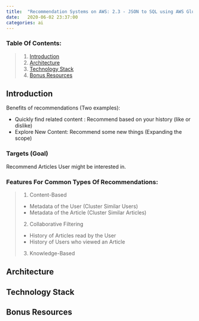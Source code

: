 ```yaml
---
title:  "Recommendation Systems on AWS: 2.3 - JSON to SQL using AWS Glue + AWS Athena - (Optional)"
date:   2020-06-02 23:37:00
categories: ai
---
```


### Table Of Contents:
> 1. [Introduction](#introduction)
> 2. [Architecture](#architecture)
> 3. [Technology Stack](#technology-stack)
> 4. [Bonus Resources](#bonus-resources)


## Introduction
Benefits of recommendations (Two examples):
 * Quickly find related content : Recommend based on your history (like or dislike)
 * Explore New Content: Recommend some new things (Expanding the scope)
 
### Targets (Goal)
Recommend Articles User might be interested in.

### Features For Common Types Of Recommendations:
> 1. Content-Based
>  * Metadata of the User (Cluster Similar Users)
>  * Metadata of the Article (Cluster Similar Articles)
> 2. Collaborative Filtering
>  * History of Articles read by the User
>  * History of Users who viewed an Article
> 3. Knowledge-Based



## Architecture
<script src="https://gist.github.com/yai333/acd37932e792c38aebeb19e00154b62f.js"></script>

## Technology Stack


## Bonus Resources
